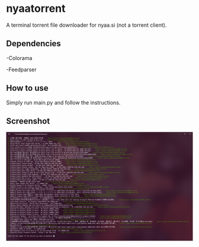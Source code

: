 # nyaatorrent
A terminal torrent file downloader for nyaa.si (not a torrent client).

Dependencies
-----
-Colorama

-Feedparser

How to use
-----
Simply run main.py and follow the instructions.

Screenshot
-----
![](https://github.com/oatandjam/nyaatorrent/blob/master/nyaatorrentpv.png)
